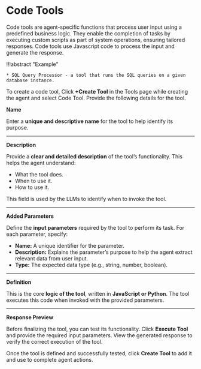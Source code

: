 # Code Tools

Code tools are agent-specific functions that process user input using a predefined business logic. They enable the completion of tasks by executing custom scripts as part of system operations, ensuring tailored responses. Code tools use Javascript code to process the input and generate the response.


!!!abstract "Example"
    
    * SQL Query Processor - a tool that runs the SQL queries on a given database instance. 

To create a code  tool, Click **+Create Tool** in the Tools page while creating the agent and select Code Tool. Provide the following details for the tool.
 

**Name** 

Enter a **unique and descriptive name** for the tool to help identify its purpose.

---

**Description**

Provide a **clear and detailed description** of the tool’s functionality. This helps the agent understand:


* What the tool does.
* When to use it.
* How to use it.

This field is used by the LLMs to identify when to invoke the tool. 

---
**Added Parameters**

Define the **input parameters** required by the tool to perform its task. For each parameter, specify:

* **Name:** A unique identifier for the parameter.
* **Description:** Explains the parameter’s purpose to help the agent extract relevant data from user input.
* **Type:** The expected data type (e.g., string, number, boolean).
---
**Definition**

This is the core **logic of the tool**, written in **JavaScript or Python**. The tool executes this code when invoked with the provided parameters.

---
**Response Preview**

Before finalizing the tool, you can test its functionality. Click **Execute Tool** and provide the required input parameters. View the generated response to verify the correct execution of the tool. 

Once the tool is defined and successfully tested, click **Create Tool** to add it and use to complete agent actions. 
